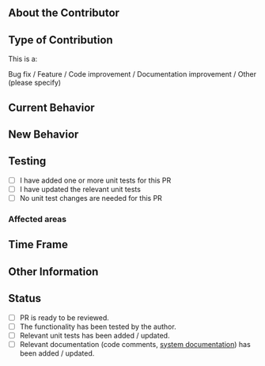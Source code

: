 <!--
Before you open a PR, be sure to read our Contribution guidelines:
https://nrkno.github.io/sofie-core/docs/for-developers/contribution-guidelines
-->

## About the Contributor
<!--
Tell us who / which organization you are representing, and how the Sofie team will be able to contact you.
Example: "This pull request is posted on behalf of the NRK."
-->


## Type of Contribution

This is a:
<!-- (pick one) -->
Bug fix / Feature / Code improvement / Documentation improvement / Other (please specify)


## Current Behavior
<!--
Please describe how things worked before this PR.
If it's a bug fix: Describe the bug (what was happening?)
-->


## New Behavior
<!--
What is the new behavior?
-->


## Testing
<!--
When you add a feature, you should also provide relevant unit tests, in order to 
* ensure that the feature works as expected
* ensure that the feature will continue to work in the future
-->

- [ ] I have added one or more unit tests for this PR
- [ ] I have updated the relevant unit tests
- [ ] No unit test changes are needed for this PR

### Affected areas

<!--
Please provide some details on what areas of the system that are affected by this PR.
This is useful for testers to know where to focus their testing efforts.
Examples:
* This PR affects the playout logic in general.
* This PR affects the timing calculation in the Rundown during playout.
* This PR affects the NRC/MOS integration
* 
-->


## Time Frame
<!--
Please provide a note about the urgency or development plan for this PR.
Example:
* This Bug Fix is critical for us, please review and merge it as soon as possible.
* We intend to finish the development on this feature in two weeks time.
* Not urgent, but we would like to get this merged into the in-development release.
-->


## Other Information
<!-- The more information you can provide, the easier the pull request will be to merge -->


## Status
<!--
Before you open the PR, make sure the items below are done.
If they're not, please open the PR as a Draft.
-->

- [ ] PR is ready to be reviewed.
- [ ] The functionality has been tested by the author.
- [ ] Relevant unit tests has been added / updated.
- [ ] Relevant documentation (code comments, [system documentation](https://nrkno.github.io/sofie-core/)) has been added / updated.
